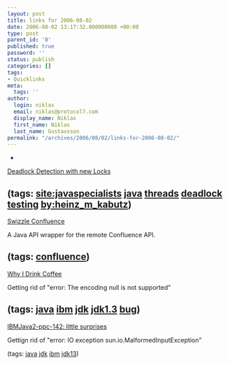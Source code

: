 ```yaml
---
layout: post
title: links for 2006-08-02
date: 2006-08-02 13:17:32.000000000 +00:00
type: post
parent_id: '0'
published: true
password: ''
status: publish
categories: []
tags:
- Quicklinks
meta:
  tags: ''
author:
  login: niklas
  email: niklas@protocol7.com
  display_name: Niklas
  first_name: Niklas
  last_name: Gustavsson
permalink: "/archives/2006/08/02/links-for-2006-08-02/"
---
```

- 
[Deadlock Detection with new Locks](http://www.javaspecialists.co.za/archive/newsletter.do?issue=130)

(tags: [site:javaspecialists](http://del.icio.us/protocol7/site:javaspecialists) [java](http://del.icio.us/protocol7/java) [threads](http://del.icio.us/protocol7/threads) [deadlock](http://del.icio.us/protocol7/deadlock) [testing](http://del.icio.us/protocol7/testing) [by:heinz\_m\_kabutz](http://del.icio.us/protocol7/by:heinz_m_kabutz))
- 
[Swizzle Confluence](http://docs.codehaus.org/display/SWIZZLE/Swizzle+Confluence)

A Java API wrapper for the remote Confluence API.

(tags: [confluence](http://del.icio.us/protocol7/confluence))
- 
[Why I Drink Coffee](http://www.bright-green.com/blog/2003_09_22/why_i_drink_coffee.html)

Getting rid of "error: The encoding null is not supported"

(tags: [java](http://del.icio.us/protocol7/java) [ibm](http://del.icio.us/protocol7/ibm) [jdk](http://del.icio.us/protocol7/jdk) [jdk1.3](http://del.icio.us/protocol7/jdk1.3) [bug](http://del.icio.us/protocol7/bug))
- 
[IBMJava2-ppc-142: little surprises](http://lists.terrasoftsolutions.com/pipermail/yellowdog-general/2005-January/017518.html)

Gettign rid of "error: IO exception sun.io.MalformedInputException"

(tags: [java](http://del.icio.us/protocol7/java) [jdk](http://del.icio.us/protocol7/jdk) [ibm](http://del.icio.us/protocol7/ibm) [jdk13](http://del.icio.us/protocol7/jdk13))
